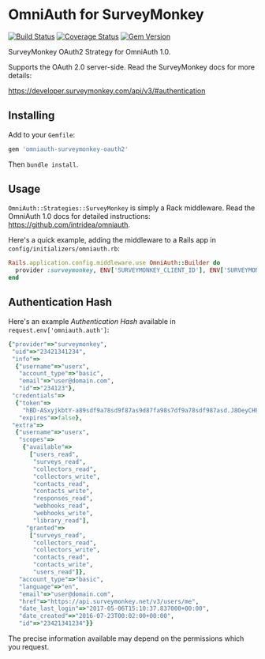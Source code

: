 # OmniAuth for SurveyMonkey
[![Build Status](https://travis-ci.org/berk/omniauth-surveymonkey-oauth2.png?branch=master)](https://travis-ci.org/berk/omniauth-surveymonkey-oauth2)
[![Coverage Status](https://coveralls.io/repos/berk/omniauth-surveymonkey-oauth2/badge.png?branch=master)](https://coveralls.io/r/berk/omniauth-surveymonkey-oauth2?branch=master)
[![Gem Version](https://badge.fury.io/rb/omniauth-surveymonkey-oauth2.svg)](http://badge.fury.io/rb/omniauth-surveymonkey-oauth2)

SurveyMonkey OAuth2 Strategy for OmniAuth 1.0.

Supports the OAuth 2.0 server-side. Read the SurveyMonkey docs for more details: 

https://developer.surveymonkey.com/api/v3/#authentication

## Installing

Add to your `Gemfile`:

```ruby
gem 'omniauth-surveymonkey-oauth2'
```

Then `bundle install`.

## Usage

`OmniAuth::Strategies::SurveyMonkey` is simply a Rack middleware. Read the OmniAuth 1.0 docs for detailed instructions: https://github.com/intridea/omniauth.

Here's a quick example, adding the middleware to a Rails app in `config/initializers/omniauth.rb`:

```ruby
Rails.application.config.middleware.use OmniAuth::Builder do
  provider :surveymonkey, ENV['SURVEYMONKEY_CLIENT_ID'], ENV['SURVEYMONKEY_SECRET']
end
```

## Authentication Hash

Here's an example *Authentication Hash* available in `request.env['omniauth.auth']`:

```ruby
{"provider"=>"surveymonkey",
 "uid"=>"23421341234",
 "info"=>
  {"username"=>"userx",
   "account_type"=>"basic",
   "email"=>"user@domain.com",
   "id"=>"234123"},
 "credentials"=>
  {"token"=>
    "hBD-ASxyjkbtY-a89sdf9a78sd9f87as9d87fa98s7df9a78sdf987asd.J8OeyCHPcRx4y1R.Q.f2O5rmpBpgxl28hxkImYihxZvKGsdZh",
   "expires"=>false},
 "extra"=>
  {"username"=>"userx",
   "scopes"=>
    {"available"=>
      ["users_read",
       "surveys_read",
       "collectors_read",
       "collectors_write",
       "contacts_read",
       "contacts_write",
       "responses_read",
       "webhooks_read",
       "webhooks_write",
       "library_read"],
     "granted"=>
      ["surveys_read",
       "collectors_read",
       "collectors_write",
       "contacts_read",
       "contacts_write",
       "users_read"]},
   "account_type"=>"basic",
   "language"=>"en",
   "email"=>"user@domain.com",
   "href"=>"https://api.surveymonkey.net/v3/users/me",
   "date_last_login"=>"2017-05-06T15:10:37.837000+00:00",
   "date_created"=>"2016-07-23T00:02:00+00:00",
   "id"=>"23421341234"}} 
```

The precise information available may depend on the permissions which you request.
